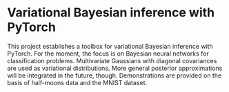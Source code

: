 # Variational Bayesian inference with PyTorch
This project establishes a toolbox for variational Bayesian inference with PyTorch.
For the moment, the focus is on Bayesian neural networks for classification problems.
Multivariate Gaussians with diagonal covariances are used as variational distributions.
More general posterior approximations will be integrated in the future, though.
Demonstrations are provided on the basis of half-moons data and the MNIST dataset.
